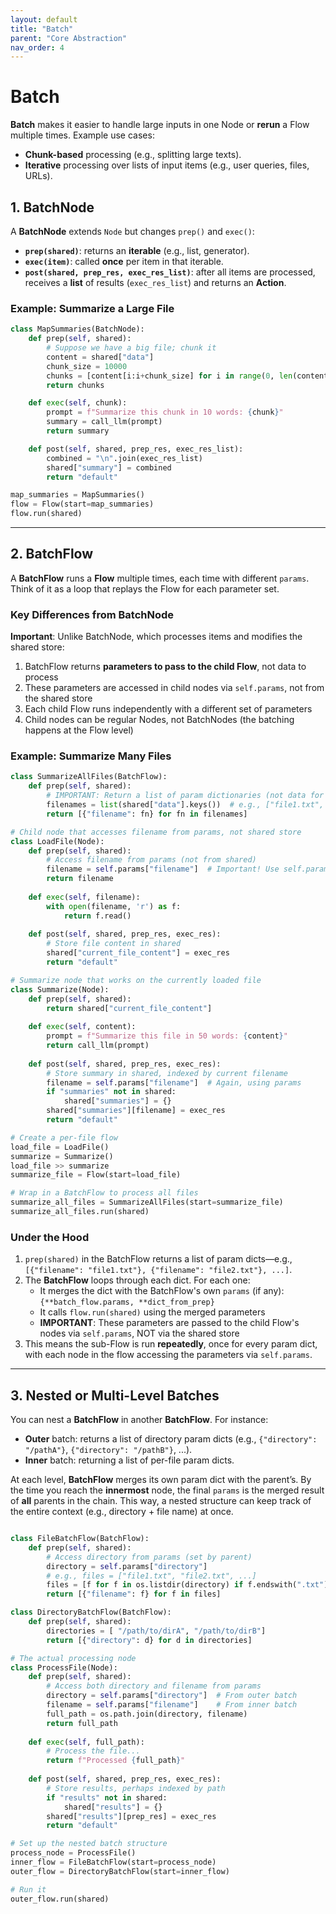 ```yaml
---
layout: default
title: "Batch"
parent: "Core Abstraction"
nav_order: 4
---
```


# Batch

**Batch** makes it easier to handle large inputs in one Node or **rerun** a Flow multiple times. Example use cases:
- **Chunk-based** processing (e.g., splitting large texts).
- **Iterative** processing over lists of input items (e.g., user queries, files, URLs).

## 1. BatchNode

A **BatchNode** extends `Node` but changes `prep()` and `exec()`:

- **`prep(shared)`**: returns an **iterable** (e.g., list, generator).
- **`exec(item)`**: called **once** per item in that iterable.
- **`post(shared, prep_res, exec_res_list)`**: after all items are processed, receives a **list** of results (`exec_res_list`) and returns an **Action**.


### Example: Summarize a Large File

```python
class MapSummaries(BatchNode):
    def prep(self, shared):
        # Suppose we have a big file; chunk it
        content = shared["data"]
        chunk_size = 10000
        chunks = [content[i:i+chunk_size] for i in range(0, len(content), chunk_size)]
        return chunks

    def exec(self, chunk):
        prompt = f"Summarize this chunk in 10 words: {chunk}"
        summary = call_llm(prompt)
        return summary

    def post(self, shared, prep_res, exec_res_list):
        combined = "\n".join(exec_res_list)
        shared["summary"] = combined
        return "default"

map_summaries = MapSummaries()
flow = Flow(start=map_summaries)
flow.run(shared)
```

---

## 2. BatchFlow

A **BatchFlow** runs a **Flow** multiple times, each time with different `params`. Think of it as a loop that replays the Flow for each parameter set.

### Key Differences from BatchNode

**Important**: Unlike BatchNode, which processes items and modifies the shared store:

1. BatchFlow returns **parameters to pass to the child Flow**, not data to process
2. These parameters are accessed in child nodes via `self.params`, not from the shared store
3. Each child Flow runs independently with a different set of parameters
4. Child nodes can be regular Nodes, not BatchNodes (the batching happens at the Flow level)

### Example: Summarize Many Files

```python
class SummarizeAllFiles(BatchFlow):
    def prep(self, shared):
        # IMPORTANT: Return a list of param dictionaries (not data for processing)
        filenames = list(shared["data"].keys())  # e.g., ["file1.txt", "file2.txt", ...]
        return [{"filename": fn} for fn in filenames]

# Child node that accesses filename from params, not shared store
class LoadFile(Node):
    def prep(self, shared):
        # Access filename from params (not from shared)
        filename = self.params["filename"]  # Important! Use self.params, not shared
        return filename
        
    def exec(self, filename):
        with open(filename, 'r') as f:
            return f.read()
            
    def post(self, shared, prep_res, exec_res):
        # Store file content in shared
        shared["current_file_content"] = exec_res
        return "default"

# Summarize node that works on the currently loaded file
class Summarize(Node):
    def prep(self, shared):
        return shared["current_file_content"]
        
    def exec(self, content):
        prompt = f"Summarize this file in 50 words: {content}"
        return call_llm(prompt)
        
    def post(self, shared, prep_res, exec_res):
        # Store summary in shared, indexed by current filename
        filename = self.params["filename"]  # Again, using params
        if "summaries" not in shared:
            shared["summaries"] = {}
        shared["summaries"][filename] = exec_res
        return "default"

# Create a per-file flow
load_file = LoadFile()
summarize = Summarize()
load_file >> summarize
summarize_file = Flow(start=load_file)

# Wrap in a BatchFlow to process all files
summarize_all_files = SummarizeAllFiles(start=summarize_file)
summarize_all_files.run(shared)
```

### Under the Hood
1. `prep(shared)` in the BatchFlow returns a list of param dicts—e.g., `[{"filename": "file1.txt"}, {"filename": "file2.txt"}, ...]`.
2. The **BatchFlow** loops through each dict. For each one:
   - It merges the dict with the BatchFlow's own `params` (if any): `{**batch_flow.params, **dict_from_prep}`
   - It calls `flow.run(shared)` using the merged parameters
   - **IMPORTANT**: These parameters are passed to the child Flow's nodes via `self.params`, NOT via the shared store
3. This means the sub-Flow is run **repeatedly**, once for every param dict, with each node in the flow accessing the parameters via `self.params`.

---

## 3. Nested or Multi-Level Batches

You can nest a **BatchFlow** in another **BatchFlow**. For instance:
- **Outer** batch: returns a list of directory param dicts (e.g., `{"directory": "/pathA"}`, `{"directory": "/pathB"}`, ...).
- **Inner** batch: returning a list of per-file param dicts.

At each level, **BatchFlow** merges its own param dict with the parent’s. By the time you reach the **innermost** node, the final `params` is the merged result of **all** parents in the chain. This way, a nested structure can keep track of the entire context (e.g., directory + file name) at once.

```python

class FileBatchFlow(BatchFlow):
    def prep(self, shared):
        # Access directory from params (set by parent)
        directory = self.params["directory"]
        # e.g., files = ["file1.txt", "file2.txt", ...]
        files = [f for f in os.listdir(directory) if f.endswith(".txt")]
        return [{"filename": f} for f in files]

class DirectoryBatchFlow(BatchFlow):
    def prep(self, shared):
        directories = [ "/path/to/dirA", "/path/to/dirB"]
        return [{"directory": d} for d in directories]

# The actual processing node
class ProcessFile(Node):
    def prep(self, shared):
        # Access both directory and filename from params
        directory = self.params["directory"]  # From outer batch
        filename = self.params["filename"]    # From inner batch
        full_path = os.path.join(directory, filename)
        return full_path
        
    def exec(self, full_path):
        # Process the file...
        return f"Processed {full_path}"
        
    def post(self, shared, prep_res, exec_res):
        # Store results, perhaps indexed by path
        if "results" not in shared:
            shared["results"] = {}
        shared["results"][prep_res] = exec_res
        return "default"

# Set up the nested batch structure
process_node = ProcessFile()
inner_flow = FileBatchFlow(start=process_node)
outer_flow = DirectoryBatchFlow(start=inner_flow)

# Run it
outer_flow.run(shared)
```
